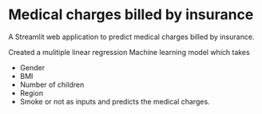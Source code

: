 # Medical charges billed by insurance
A Streamlit web application to predict medical charges billed by insurance.

Created a mulitiple linear regression Machine learning model which takes
* Gender
* BMI
* Number of children
* Region
* Smoke or not
as inputs and predicts the medical charges.
